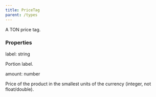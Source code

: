 ```yaml
---
title: PriceTag
parent: /types
---
```


A TON price tag.

### Properties

<div class="flex flex-col gap-3"><div><div class="flex gap-2"><div class="font-mono p" id="p_label" data-anchor><span class="font-bold">label</span><span class="opacity-50">:</span> <span>string</span></div></div><div class="pl-3"><div class="no-margin">

Portion label.

</div></div></div><div><div class="flex gap-2"><div class="font-mono p" id="p_amount" data-anchor><span class="font-bold">amount</span><span class="opacity-50">:</span> <span>number</span></div></div><div class="pl-3"><div class="no-margin">

Price of the product in the smallest units of the currency (integer, not float/double).

</div></div></div></div>

